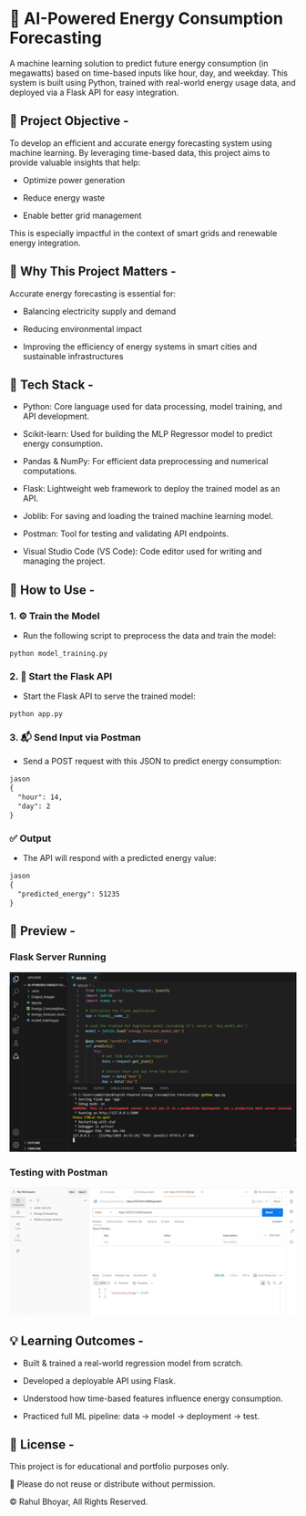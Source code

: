 # 🚀 AI-Powered Energy Consumption Forecasting

A machine learning solution to predict future energy consumption (in megawatts) based on time-based inputs like hour, day, and weekday. This system is built using Python, trained with real-world energy usage data, and deployed via a Flask API for easy integration.

## 🎯 Project Objective -

To develop an efficient and accurate energy forecasting system using machine learning. By leveraging time-based data, this project aims to provide valuable insights that help:

- Optimize power generation

- Reduce energy waste

- Enable better grid management

This is especially impactful in the context of smart grids and renewable energy integration.

## 🧠 Why This Project Matters -
Accurate energy forecasting is essential for:

- Balancing electricity supply and demand

- Reducing environmental impact

- Improving the efficiency of energy systems in smart cities and sustainable infrastructures
 
## 🔧 Tech Stack -

- Python: Core language used for data processing, model training, and API development.

- Scikit-learn: Used for building the MLP Regressor model to predict energy consumption.

- Pandas & NumPy: For efficient data preprocessing and numerical computations.

- Flask: Lightweight web framework to deploy the trained model as an API.

- Joblib: For saving and loading the trained machine learning model.

- Postman: Tool for testing and validating API endpoints.

- Visual Studio Code (VS Code): Code editor used for writing and managing the project.

## 🧪 How to Use -
### 1. ⚙️ Train the Model
- Run the following script to preprocess the data and train the model:
```
python model_training.py
```
### 2. 🚀 Start the Flask API
- Start the Flask API to serve the trained model:
```
python app.py
```
### 3. 📬 Send Input via Postman
- Send a POST request with this JSON to predict energy consumption:
```
jason
{
  "hour": 14,
  "day": 2
}
```
### ✅ Output
- The API will respond with a predicted energy value:
```
jason
{
  "predicted_energy": 51235
}
```

## 📸 Preview -
### Flask Server Running  
![Flask Server](Output_Images/API_running_in_Flask.png)  

### Testing with Postman  
![Postman Test](Output_Images/API_tested_in_Postman.png)  

## 💡 Learning Outcomes -
- Built & trained a real-world regression model from scratch.
  
- Developed a deployable API using Flask.

- Understood how time-based features influence energy consumption.

- Practiced full ML pipeline: data → model → deployment → test.
  
## 📌 License -
This project is for educational and portfolio purposes only. 

📎 Please do not reuse or distribute without permission.

© Rahul Bhoyar, All Rights Reserved.
